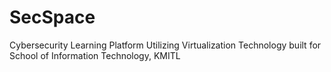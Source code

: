 # SecSpace
Cybersecurity Learning Platform Utilizing Virtualization Technology built for School of Information Technology, KMITL
